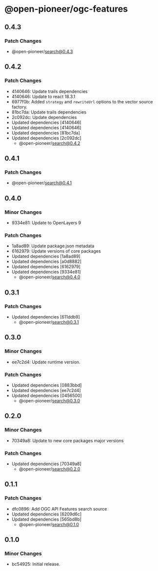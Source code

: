 # @open-pioneer/ogc-features

## 0.4.3

### Patch Changes

-   @open-pioneer/search@0.4.3

## 0.4.2

### Patch Changes

-   4140646: Update trails dependencies
-   4140646: Update to react 18.3.1
-   6977f0b: Added `strategy` and `rewriteUrl` options to the vector source factory.
-   81bc7da: Update trails dependencies
-   2c092dc: Update dependencies
-   Updated dependencies [4140646]
-   Updated dependencies [4140646]
-   Updated dependencies [81bc7da]
-   Updated dependencies [2c092dc]
    -   @open-pioneer/search@0.4.2

## 0.4.1

### Patch Changes

-   @open-pioneer/search@0.4.1

## 0.4.0

### Minor Changes

-   9334e81: Update to OpenLayers 9

### Patch Changes

-   1a8ad89: Update package.json metadata
-   6162979: Update versions of core packages
-   Updated dependencies [1a8ad89]
-   Updated dependencies [a0d8882]
-   Updated dependencies [6162979]
-   Updated dependencies [9334e81]
    -   @open-pioneer/search@0.4.0

## 0.3.1

### Patch Changes

-   Updated dependencies [611ddb9]
    -   @open-pioneer/search@0.3.1

## 0.3.0

### Minor Changes

-   ee7c2d4: Update runtime version.

### Patch Changes

-   Updated dependencies [0883bbd]
-   Updated dependencies [ee7c2d4]
-   Updated dependencies [0456500]
    -   @open-pioneer/search@0.3.0

## 0.2.0

### Minor Changes

-   70349a8: Update to new core packages major versions

### Patch Changes

-   Updated dependencies [70349a8]
    -   @open-pioneer/search@0.2.0

## 0.1.1

### Patch Changes

-   dfc0896: Add OGC API Features search source
-   Updated dependencies [6209d6c]
-   Updated dependencies [565bd8b]
    -   @open-pioneer/search@0.1.0

## 0.1.0

### Minor Changes

-   bc54925: Initial release.
